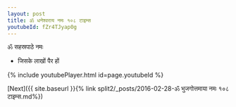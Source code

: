 ```yaml
---
layout: post
title: ॐ धनेश्वराय नमः १०८ टाइम्स
youtubeId: fZr4TJyap0g
---
```

 
 
 ॐ सहस्रपाठे नमः  
 
 -  जिसके लाखों पैर हों 
 
  
 
  
 
 
 
 
 
 


{% include youtubePlayer.html id=page.youtubeId %}
 
[Next]({{ site.baseurl }}{% link  split2/_posts/2016-02-28-ॐ भुजगोत्तमाया नमः १०८ टाइम्स.md%})
 
